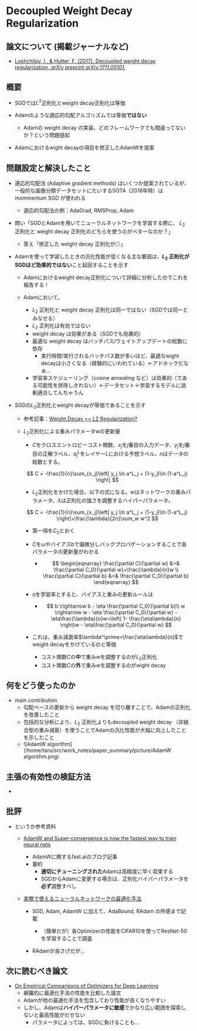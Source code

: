 # Decoupled Weight Decay Regularization

## 論文について (掲載ジャーナルなど)
- [Loshchilov, I., & Hutter, F. (2017). Decoupled weight decay regularization. *arXiv preprint arXiv:1711.05101*.](https://arxiv.org/pdf/1711.05101.pdf)

## 概要
- SGDでは$L^2$正則化とweight decay正則化は等価
- Adamのような適応的勾配アルゴリズムでは等価**ではない**
  - Adamの weight decay の実装、どのフレームワークでも間違ってないか？という問題提起

- Adamにおけるwight decayの項目を修正したAdamWを提案

## 問題設定と解決したこと
- 適応的勾配法 (Adaptive gradient methods) はいくつか提案されているが、一般的な画像分類データセットにたいするSOTA（2018年時）はmommentum SGD が使われる
  - 適応的勾配法の例：AdaGrad, RMSProp, Adam

- 問い「SGDとAdamを用いてニューラルネットワークを学習する際に、 $L_2$ 正則化と weight decay 正則化のどちらを使うのがベターなのか？」
  - 答え「修正した weight decay 正則化が◎」

- Adamを使って学習したときの汎化性能が低くなる主な要因は、**$L_2$ 正則化がSGDほど効果的ではない**こと起因することを示す
  - Adamにおけるweight decay正則化について詳細に分析したのでこれを報告する！

  - Adamにおいて、
    - $L_2$ 正則化と weight decay 正則化は同一ではない（SGDでは同一とみなせる）
    - $L_2$ 正則化は有効ではない
    - weight decay は効果がある（SGDでも効果的）
    - 最適な weight decay はバッチパス/ウェイトアップデートの総数に依存
      - 実行時間/実行されるバッチパス数が多いほど、最適なwight decayは小さくなる（経験的にいわれている）←アドホックだなぁ…
    - 学習率スケジューリング（cosine annealing など）は効果的（である可能性を排除しきれない）←データセット＋学習するモデルに過剰適合してんちゃうん

- SGDの$L_2$正則化とweight decayが等価であることを示す

  - 参考記事：[Weight Decay == L2 Regularization?](https://towardsdatascience.com/weight-decay-l2-regularization-90a9e17713cd)

  - $L_2$正則化による重みパラメータ$w$の更新量

    - $C$をクロスエントロピーコスト関数、$x_j$を$j$番目の入力データ、$y_j$を$j$番目の正解ラベル、$a^L_j$をレイヤー$L$における予想ラベル、$n$はデータの総数とする。

    $$
    C = -\frac{1}{n}\sum_{x_j}\left[ y_j \ln a^L_j + (1-y_j)\ln (1-a^L_j) \right]
    $$

    - $L_2$正則化をかけた場合、以下の式になる。$w$はネットワークの重みパラメータ、$\lambda$は正則化の強さを調整するハイパーパラメータ。

    $$
    C = -\frac{1}{n}\sum_{x_j}\left[ y_j \ln a^L_j + (1-y_j)\ln (1-a^L_j) \right]+\frac{\lambda}{2n}\sum_w w^2
    $$

    - 第一項を$C_0$とおく

    - $C$を$\omega$やバイアス$b$で偏微分しバックプロパゲーションすることで各パラメータの更新量がわかる

      - $$
        \begin{eqnarray}
        \frac{\partial C}{\partial w} &=& \frac{\partial C_0}{\partial w}+\frac{\lambda}{n}w \\
        \frac{\partial C}{\partial b} &=& \frac{\partial C_0}{\partial b}
        \end{eqnarray}
        $$

    - $\eta$を学習率とすると、バイアスと重みの更新ルールは

      - $$
        b \rightarrow b - \eta \frac{\partial C_0}{\partial b}\\
        w \rightarrow w - \eta \frac{\partial C_0}{\partial w} - \eta\frac{\lambda}{n}w=\left( 1- \frac{\eta\lambda}{n} \right)w - \eta\frac{\partial C_0}{\partial w}
        $$

    - これは、重み減衰率$\lambda^\prime=\frac{\eta\lambda}{n}$でweight decayをかけているのと等価

      - コスト関数$C$の**中**で重み$w$を調整するのが$L_2$正則化
      - コスト関数$C$の**外**で重み$w$を調整するのがwight decay

## 何をどう使ったのか
- main contribution
  - 勾配ベースの更新から weight decay を切り離すことで、Adamの正則化を改善したこと
  - 包括的な分析により、$L_2$ 正則化よりもdecoupled weight decay （非結合型の重み減衰）を使うことでAdamの汎化性能が大幅に向上したことを示したこと
  - ![AdamW algorithm](/home/taru/src/work_notes/paper_summary/picture/AdamW algorithm.png)


## 主張の有効性の検証方法
- 

## 批評
- というか参考資料
  - [AdamW and Super-convergence is now the fastest way to train neural nets ](https://www.fast.ai/2018/07/02/adam-weight-decay/)
    - AdamWに関するfast.aiのブログ記事
    - 要約
      - **適切にチューニングされた**Adamは高精度に早く収束する
      - SGDからAdamに変更する場合は、正則化ハイパーパラメータを**必ず**調整すべし

  - [実務で使えるニューラルネットワークの最適化手法](https://acro-engineer.hatenablog.com/entry/2019/12/25/130000)
    - SGD, Adam, AdamW に加えて、AdaBound, RAdam の所感まで記載
      - （簡単だが）各Optimizerの性能をCIFAR10を使ってResNet-50を学習することで調査

    - RAdamが良さげだが…


## 次に読むべき論文
- [On Empirical Comparisons of Optimizers for Deep Learning](https://arxiv.org/pdf/1910.05446.pdf)
  - 網羅的に最適化手法の性能を比較した論文
  - Adamが他の最適化手法を包含しており性能が良くなりやすい
  - しかし、Adamは**ハイパーパラメータに敏感**でかなり広い範囲を探索しないと最高性能がだせない
    - パラメータによっては、SGDに負けることも…

